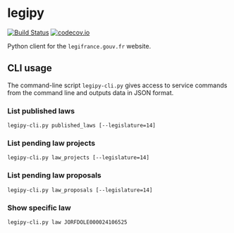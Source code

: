 legipy
======

[![Build Status](https://travis-ci.org/regardscitoyens/legipy.svg?branch=master)](https://travis-ci.org/regardscitoyens/legipy)
[![codecov.io](https://codecov.io/github/regardscitoyens/legipy/coverage.svg?branch=master)](https://codecov.io/github/regardscitoyens/legipy?branch=master)

Python client for the `legifrance.gouv.fr` website.

CLI usage
---------

The command-line script `legipy-cli.py` gives access to service commands from the command line and outputs data in JSON format.

### List published laws

`legipy-cli.py published_laws [--legislature=14]`

### List pending law projects

`legipy-cli.py law_projects [--legislature=14]`

### List pending law proposals

`legipy-cli.py law_proposals [--legislature=14]`

### Show specific law

`legipy-cli.py law JORFDOLE000024106525`